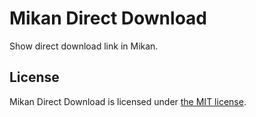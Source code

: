 # Mikan Direct Download

Show direct download link in Mikan.

## License

Mikan Direct Download is licensed under [the MIT license](/README.md).
